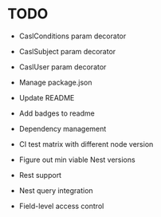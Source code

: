 # TODO

- CaslConditions param decorator
- CaslSubject param decorator
- CaslUser param decorator
- Manage package.json
- Update README
- Add badges to readme
- Dependency management
- CI test matrix with different node version 
- Figure out min viable Nest versions

- Rest support
- Nest query integration
- Field-level access control